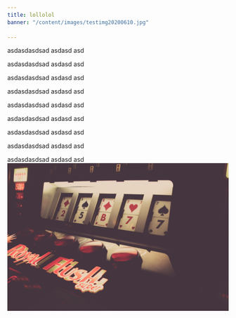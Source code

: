 ```yaml
---
title: lollolol
banner: "/content/images/testimg20200610.jpg"

---
```

asdasdasdsad asdasd asd

asdasdasdsad asdasd asd

asdasdasdsad asdasd asd

asdasdasdsad asdasd asd

asdasdasdsad asdasd asd

asdasdasdsad asdasd asd

asdasdasdsad asdasd asd

asdasdasdsad asdasd asd

asdasdasdsad asdasd asd![](/content/images/testimg20200610.jpg)